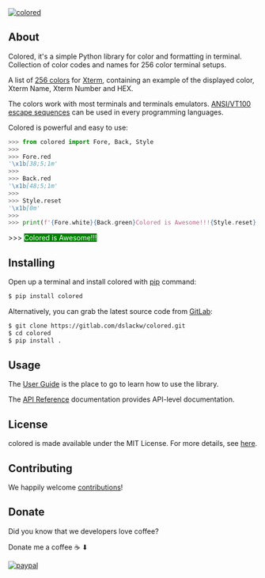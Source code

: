 <a href="https://dslackw.gitlab.io/colored"> 
<img src="https://gitlab.com/dslackw/colored/-/raw/site/docs/images/colored.png" title="colored"></a>

## About

Colored, it's a simple Python library for color and formatting in terminal.
Collection of color codes and names for 256 color terminal setups.

A list of [256 colors](https://dslackw.gitlab.io/colored/formatting/colors/#full-chart-256-foreground-and-background-colors)
for <a href="https://en.wikipedia.org/wiki/Xterm" target="_blank">Xterm</a>, containing an example of the displayed color, Xterm Name, Xterm Number and HEX.

The colors work with most terminals and terminals emulators.
<a href="https://en.wikipedia.org/wiki/ANSI_escape_code" target="_blank">ANSI/VT100 escape sequences</a> can be used in every programming languages.

Colored is powerful and easy to use:

```python title="Python 3.9.17"
>>> from colored import Fore, Back, Style
>>>
>>> Fore.red
'\x1b[38;5;1m'
>>>
>>> Back.red
'\x1b[48;5;1m'
>>>
>>> Style.reset
'\x1b[0m'
>>> 
>>> print(f'{Fore.white}{Back.green}Colored is Awesome!!!{Style.reset}')
```
<p> >>> <span style="background-color: green">
  <span style="color: white">Colored is Awesome!!!</span></span>
</p>

## Installing

Open up a terminal and install colored with <a href="https://pip.pypa.io/en/stable/" target="_blank">pip</a> command:

```bash
$ pip install colored
```

Alternatively, you can grab the latest source code from <a href="https://gitlab.com/dslackw/colored" target="_blank">GitLab</a>:
```bash
$ git clone https://gitlab.com/dslackw/colored.git
$ cd colored
$ pip install .
```

## Usage

The [User Guide](https://dslackw.gitlab.io/colored/user_guide/user_guide/#user-guide) is the place to go to learn how to use the library. 

The [API Reference](https://dslackw.gitlab.io/colored/api/attributes/) documentation provides API-level documentation.

## License

colored is made available under the MIT License. For more details, see [here](https://dslackw.gitlab.io/colored/license/#mit-license).

## Contributing


We happily welcome [contributions](https://dslackw.gitlab.io/colored/contributors/)!

## Donate

Did you know that we developers love coffee? 

Donate me a coffee ☕ ⬇

[<img src="https://gitlab.com/dslackw/colored/-/raw/site/docs/images/paypaldonate.png" alt="paypal" title="donate">](https://www.paypal.me/dslackw)